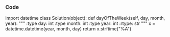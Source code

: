 ### Code
import datetime
class Solution(object):
    def dayOfTheWeek(self, day, month, year):
        """
        :type day: int
        :type month: int
        :type year: int
        :rtype: str
        """
        x = datetime.datetime(year, month, day)
        return x.strftime("%A")